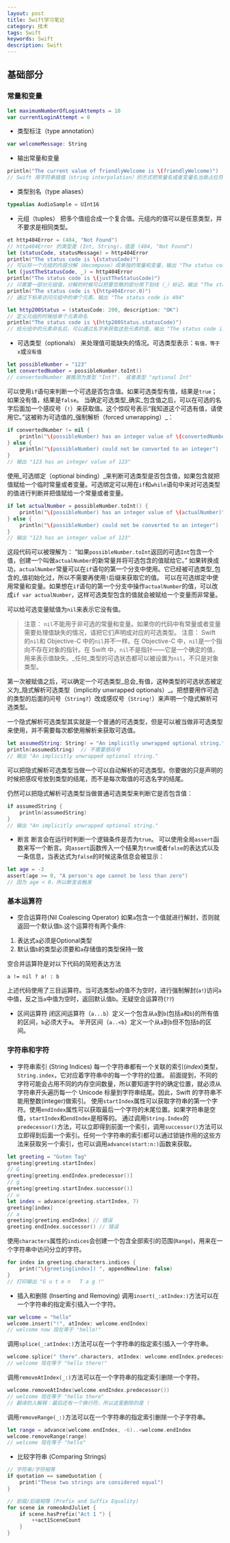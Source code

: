 ```yaml
---
layout: post
title: Swift学习笔记
category: 技术
tags: Swift
keywords: Swift
description: Swift
---
```


## 基础部分

### 常量和变量

```swift
let maximumNumberOfLoginAttempts = 10
var currentLoginAttempt = 0
```

- 类型标注（type annotation）

```swift
var welcomeMessage: String
```

- 输出常量和变量

```swift
println("The current value of friendlyWelcome is \(friendlyWelcome)")
// Swift 用字符串插值（string interpolation）的方式把常量名或者变量名当做占位符加入到长字符串中，Swift 会用当前常量或变量的值替换这些占位符
```

- 类型别名（type aliases）

```swift
typealias AudioSample = UInt16
```

- 元组（tuples）
把多个值组合成一个复合值。元组内的值可以是任意类型，并不要求是相同类型。

```swift
et http404Error = (404, "Not Found")
// http404Error 的类型是 (Int, String)，值是 (404, "Not Found")
let (statusCode, statusMessage) = http404Error
println("The status code is \(statusCode)")
// 可以将一个元组的内容分解（decompose）成单独的常量和变量，输出 "The status code is 404"
let (justTheStatusCode, _) = http404Error
println("The status code is \(justTheStatusCode)")
// 只需要一部分元组值，分解的时候可以把要忽略的部分用下划线（_）标记，输出 "The status code is 404"
println("The status code is \(http404Error.0)")
// 通过下标来访问元组中的单个元素，输出 "The status code is 404"

let http200Status = (statusCode: 200, description: "OK")
// 定义元组的时候给单个元素命名
println("The status code is \(http200Status.statusCode)")
// 给元组中的元素命名后，可以通过名字来获取这些元素的值，输出 "The status code is 200"
```

- 可选类型（optionals）
来处理值可能缺失的情况。可选类型表示：`有值，等于x`或`没有值`

```swift
let possibleNumber = "123"
let convertedNumber = possibleNumber.toInt()
// convertedNumber 被推测为类型 "Int?"， 或者类型 "optional Int"
```

可以使用`if`语句来判断一个可选是否包含值。如果可选类型有值，结果是`true`；如果没有值，结果是`false`。
当确定可选类型_确实_包含值之后，可以在可选的名字后面加一个感叹号（`!`）来获取值。这个惊叹号表示“我知道这个可选有值，请使用它。”这被称为可选值的_强制解析（forced unwrapping）_：

```swift
if convertedNumber != nil {
    println("\(possibleNumber) has an integer value of \(convertedNumber!)")
} else {
    println("\(possibleNumber) could not be converted to an integer")
}
// 输出 "123 has an integer value of 123"
```

使用_可选绑定（optional binding）_来判断可选类型是否包含值，如果包含就把值赋给一个临时常量或者变量。可选绑定可以用在`if`和`while`语句中来对可选类型的值进行判断并把值赋给一个常量或者变量。

```swift
if let actualNumber = possibleNumber.toInt() {
    println("\(possibleNumber) has an integer value of \(actualNumber)")
} else {
    println("\(possibleNumber) could not be converted to an integer")
}
// 输出 "123 has an integer value of 123"
```

这段代码可以被理解为：
“如果`possibleNumber.toInt`返回的可选`Int`包含一个值，创建一个叫做`actualNumber`的新常量并将可选包含的值赋给它。”
如果转换成功，`actualNumber`常量可以在`if`语句的第一个分支中使用。它已经被可选类型_包含的_值初始化过，所以不需要再使用`!`后缀来获取它的值。
可以在可选绑定中使用常量和变量。如果想在`if`语句的第一个分支中操作`actualNumber`的值，可以改成`if var actualNumber`，这样可选类型包含的值就会被赋给一个变量而非常量。

可以给可选变量赋值为`nil`来表示它没有值。

> 注意：
`nil`不能用于非可选的常量和变量。如果你的代码中有常量或者变量需要处理值缺失的情况，请把它们声明成对应的可选类型。
> 注意：
Swift 的`nil`和 Objective-C 中的`nil`并不一样。在 Objective-C 中，`nil`是一个指向不存在对象的指针。在 Swift 中，`nil`不是指针——它是一个确定的值，用来表示值缺失。_任何_类型的可选状态都可以被设置为`nil`，不只是对象类型。

第一次被赋值之后，可以确定一个可选类型_总会_有值，这种类型的可选状态被定义为_隐式解析可选类型（implicitly unwrapped optionals）_。把想要用作可选的类型的后面的问号（`String?`）改成感叹号（`String!`）来声明一个隐式解析可选类型。

一个隐式解析可选类型其实就是一个普通的可选类型，但是可以被当做非可选类型来使用，并不需要每次都使用解析来获取可选值。

```swift
let assumedString: String! = "An implicitly unwrapped optional string."
println(assumedString)  // 不需要感叹号
// 输出 "An implicitly unwrapped optional string."
```

可以把隐式解析可选类型当做一个可以自动解析的可选类型。你要做的只是声明的时候把感叹号放到类型的结尾，而不是每次取值的可选名字的结尾。

仍然可以把隐式解析可选类型当做普通可选类型来判断它是否包含值：

```swift
if assumedString {
    println(assumedString)
}
// 输出 "An implicitly unwrapped optional string."
```

- 断言
断言会在运行时判断一个逻辑条件是否为`true`。
可以使用全局`assert`函数来写一个断言。向`assert`函数传入一个结果为`true`或者`false`的表达式以及一条信息，当表达式为`false`的时候这条信息会被显示：

```swift
let age = -3
assert(age >= 0, "A person's age cannot be less than zero")
// 因为 age < 0，所以断言会触发
```

### 基本运算符

- 空合运算符(Nil Coalescing Operator)
如果`a`包含一个值就进行解封，否则就返回一个默认值`b`.这个运算符有两个条件:
1. 表达式`a`必须是Optional类型
2. 默认值`b`的类型必须要和`a`存储值的类型保持一致

空合并运算符是对以下代码的简短表达方法

    a != nil ? a! : b

上述代码使用了三目运算符。当可选类型`a`的值不为空时，进行强制解封(`a!`)访问`a`中值，反之当`a`中值为空时，返回默认值b。无疑空合运算符(`??`)

- 区间运算符
闭区间运算符（`a...b`）定义一个包含从`a`到`b`(包括`a`和`b`)的所有值的区间，`b`必须大于`a`。
半开区间（`a..<b`）定义一个从`a`到`b`但不包括`b`的区间。

### 字符串和字符
- 字符串索引 (String Indices)
每一个字符串都有一个关联的索引(*index*)类型，`String.index`，它对应着字符串中的每一个字符的位置。
前面提到，不同的字符可能会占用不同的内存空间数量，所以要知道字符的确定位置，就必须从字符串开头遍历每一个 Unicode 标量到字符串结尾。因此，Swift 的字符串不能用整数(integer)做索引。
使用`startIndex`属性可以获取字符串的第一个字符。使用`endIndex`属性可以获取最后一个字符的末尾位置。如果字符串是空值，`startIndex`和`endIndex`是相等的。
通过调用`String.Index`的`predecessor()`方法，可以立即得到前面一个索引，调用`successor()`方法可以立即得到后面一个索引。任何一个字符串的索引都可以通过锁链作用的这些方法来获取另一个索引，也可以调用`advance(start:n:)`函数来获取。

```swift
let greeting = "Guten Tag"
greeting[greeting.startIndex]
// G
greeting[greeting.endIndex.predecessor()]
// g
greeting[greeting.startIndex.successor()]
// u
let index = advance(greeting.startIndex, 7)
greeting[index]
// a
greeting[greeting.endIndex] // 错误
greeting.endIndex.successor() // 错误
```

使用`characters`属性的`indices`会创建一个包含全部索引的范围(`Range`)，用来在一个字符串中访问分立的字符。

```swift
for index in greeting.characters.indices {
    print("\(greeting[index]) ", appendNewline: false)
}
// 打印输出 "G u t e n   T a g !"
```

- 插入和删除 (Inserting and Removing)
调用`insert(_:atIndex:)`方法可以在一个字符串的指定索引插入一个字符。

```swift
var welcome = "hello"
welcome.insert("!", atIndex: welcome.endIndex)
// welcome now 现在等于 "hello!"
```

调用`splice(_:atIndex:)`方法可以在一个字符串的指定索引插入一个字符串。

```swift
welcome.splice(" there".characters, atIndex: welcome.endIndex.predecessor())
// welcome 现在等于 "hello there!"
```

调用`removeAtIndex(_:)`方法可以在一个字符串的指定索引删除一个字符。

```swift
welcome.removeAtIndex(welcome.endIndex.predecessor())
// welcome 现在等于 "hello there"
// 翻译的人解释：最后还有一个换行符，所以这里删除的是 !
```

调用`removeRange(_:)`方法可以在一个字符串的指定索引删除一个子字符串。

```swift
let range = advance(welcome.endIndex, -6)..<welcome.endIndex
welcome.removeRange(range)
// welcome 现在等于 "hello"
```

- 比较字符串 (Comparing Strings)

```swift
// 字符串/字符相等
if quotation == sameQuotation {
    print("These two strings are considered equal")
}

// 前缀/后缀相等 (Prefix and Suffix Equality)
for scene in romeoAndJuliet {
    if scene.hasPrefix("Act 1 ") {
        ++act1SceneCount
    }
}


```

